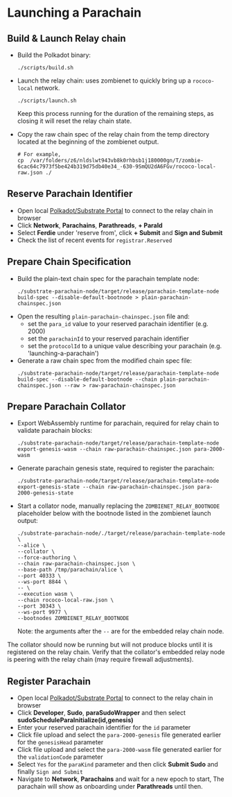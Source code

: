 
# Launching a Parachain

## Build & Launch Relay chain
- Build the Polkadot binary:
  ```shell
  ./scripts/build.sh
  ```
- Launch the relay chain: uses zombienet to quickly bring up a `rococo-local` network.
  ```shell
  ./scripts/launch.sh
  ```
  Keep this process running for the duration of the remaining steps, as closing it will reset the relay chain state.


- Copy the raw chain spec of the relay chain from the temp directory located at the beginning of the zombienet output.
  ```shell
  # For example,
  cp  /var/folders/z6/nldslwt943vb8k0rhbsb1j180000gn/T/zombie-6cac64c7973f5be424b319d75db40e34_-630-9SmQU2dA6FGv/rococo-local-raw.json ./
  ```

## Reserve Parachain Identifier
- Open local [Polkadot/Substrate Portal](https://polkadot.js.org/apps/?rpc=ws://127.0.0.1:9900#/explorer) to connect to the relay chain in browser
- Click **Network**, **Parachains**, **Parathreads**, **+ ParaId**
- Select **Ferdie** under 'reserve from', click **+ Submit** and **Sign and Submit**
- Check the list of recent events for `registrar.Reserved`

## Prepare Chain Specification
- Build the plain-text chain spec for the parachain template node:
  ```shell
  ./substrate-parachain-node/target/release/parachain-template-node build-spec --disable-default-bootnode > plain-parachain-chainspec.json
  ```
- Open the resulting `plain-parachain-chainspec.json` file and:
  - set the `para_id` value to your reserved parachain identifier (e.g. 2000)
  - set the `parachainId` to your reserved parachain identifier
  - set the `protocolId` to a unique value describing your parachain (e.g. 'launching-a-parachain')
- Generate a raw chain spec from the modified chain spec file:
  ```shell
  ./substrate-parachain-node/target/release/parachain-template-node build-spec --disable-default-bootnode --chain plain-parachain-chainspec.json --raw > raw-parachain-chainspec.json
  ```

## Prepare Parachain Collator
- Export WebAssembly runtime for parachain, required for relay chain to validate parachain blocks:
  ```shell
  ./substrate-parachain-node/target/release/parachain-template-node export-genesis-wasm --chain raw-parachain-chainspec.json para-2000-wasm
  ```
- Generate parachain genesis state, required to register the parachain:
  ```shell
  ./substrate-parachain-node/target/release/parachain-template-node export-genesis-state --chain raw-parachain-chainspec.json para-2000-genesis-state
  ```
- Start a collator node, manually replacing the `ZOMBIENET_RELAY_BOOTNODE` placeholder below with the bootnode listed in the zombienet launch output:
  ```shell
  ./substrate-parachain-node/./target/release/parachain-template-node \
  --alice \
  --collator \
  --force-authoring \
  --chain raw-parachain-chainspec.json \
  --base-path /tmp/parachain/alice \
  --port 40333 \
  --ws-port 8844 \
  -- \
  --execution wasm \
  --chain rococo-local-raw.json \
  --port 30343 \
  --ws-port 9977 \
  --bootnodes ZOMBIENET_RELAY_BOOTNODE
  ```
  Note: the arguments after the `--` are for the embedded relay chain node.
  
The collator should now be running but will not produce blocks until it is registered on the relay chain. Verify that the collator's embedded relay node is peering with the relay chain (may require firewall adjustments).

## Register Parachain
- Open local [Polkadot/Substrate Portal](https://polkadot.js.org/apps/?rpc=ws://127.0.0.1:9900#/explorer) to connect to the relay chain in browser
- Click **Developer**, **Sudo**, **paraSudoWrapper** and then select **sudoScheduleParaInitialize(id,genesis)**
- Enter your reserved parachain identifier for the `id` parameter 
- Click file upload and select the `para-2000-genesis` file generated earlier for the `genesisHead` parameter
- Click file upload and select the `para-2000-wasm` file generated earlier for the `validationCode` parameter
- Select `Yes` for the `paraKind` parameter and then click **Submit Sudo** and finally `Sign and Submit`
- Navigate to **Network**, **Parachains** and wait for a new epoch to start, The parachain will show as onboarding under **Parathreads** until then.